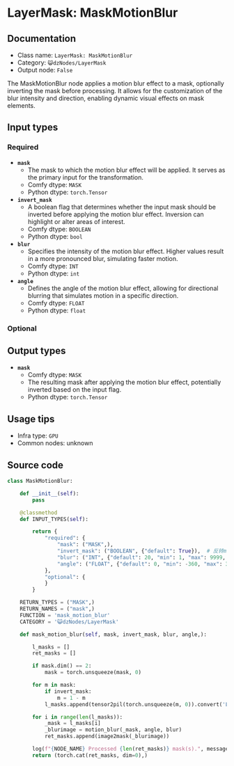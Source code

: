# LayerMask: MaskMotionBlur
## Documentation
- Class name: `LayerMask: MaskMotionBlur`
- Category: `😺dzNodes/LayerMask`
- Output node: `False`

The MaskMotionBlur node applies a motion blur effect to a mask, optionally inverting the mask before processing. It allows for the customization of the blur intensity and direction, enabling dynamic visual effects on mask elements.
## Input types
### Required
- **`mask`**
    - The mask to which the motion blur effect will be applied. It serves as the primary input for the transformation.
    - Comfy dtype: `MASK`
    - Python dtype: `torch.Tensor`
- **`invert_mask`**
    - A boolean flag that determines whether the input mask should be inverted before applying the motion blur effect. Inversion can highlight or alter areas of interest.
    - Comfy dtype: `BOOLEAN`
    - Python dtype: `bool`
- **`blur`**
    - Specifies the intensity of the motion blur effect. Higher values result in a more pronounced blur, simulating faster motion.
    - Comfy dtype: `INT`
    - Python dtype: `int`
- **`angle`**
    - Defines the angle of the motion blur effect, allowing for directional blurring that simulates motion in a specific direction.
    - Comfy dtype: `FLOAT`
    - Python dtype: `float`
### Optional
## Output types
- **`mask`**
    - Comfy dtype: `MASK`
    - The resulting mask after applying the motion blur effect, potentially inverted based on the input flag.
    - Python dtype: `torch.Tensor`
## Usage tips
- Infra type: `GPU`
- Common nodes: unknown


## Source code
```python
class MaskMotionBlur:

    def __init__(self):
        pass

    @classmethod
    def INPUT_TYPES(self):

        return {
            "required": {
                "mask": ("MASK",),
                "invert_mask": ("BOOLEAN", {"default": True}),  # 反转mask
                "blur": ("INT", {"default": 20, "min": 1, "max": 9999, "step": 1}),
                "angle": ("FLOAT", {"default": 0, "min": -360, "max": 360, "step": 0.1}),
            },
            "optional": {
            }
        }

    RETURN_TYPES = ("MASK",)
    RETURN_NAMES = ("mask",)
    FUNCTION = 'mask_motion_blur'
    CATEGORY = '😺dzNodes/LayerMask'

    def mask_motion_blur(self, mask, invert_mask, blur, angle,):

        l_masks = []
        ret_masks = []

        if mask.dim() == 2:
            mask = torch.unsqueeze(mask, 0)

        for m in mask:
            if invert_mask:
                m = 1 - m
            l_masks.append(tensor2pil(torch.unsqueeze(m, 0)).convert('L'))

        for i in range(len(l_masks)):
            _mask = l_masks[i]
            _blurimage = motion_blur(_mask, angle, blur)
            ret_masks.append(image2mask(_blurimage))

        log(f"{NODE_NAME} Processed {len(ret_masks)} mask(s).", message_type='finish')
        return (torch.cat(ret_masks, dim=0),)

```

